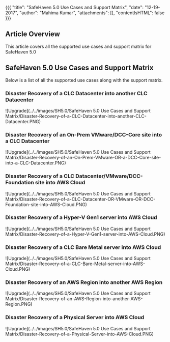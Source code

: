 {{{
  "title": "SafeHaven 5.0 Use Cases and Support Matrix",
  "date": "12-19-2017",
  "author": "Mahima Kumar",
  "attachments": [],
  "contentIsHTML": false
}}}

## Article Overview
This article covers all the supported use cases and support matrix for SafeHaven 5.0

## SafeHaven 5.0 Use Cases and Support Matrix
Below is a list of all the supported use cases along with the support matrix.

### Disaster Recovery of a CLC Datacenter into another CLC Datacenter
![Upgrade](../../images/SH5.0/SafeHaven 5.0 Use Cases and Support Matrix/Disaster-Recovery-of-a-CLC-Datacenter-into-another-CLC-Datacenter.PNG)

### Disaster Recovery of an On-Prem VMware/DCC-Core site into a CLC Datacenter
![Upgrade](../../images/SH5.0/SafeHaven 5.0 Use Cases and Support Matrix/Disaster-Recovery-of-an-On-Prem-VMware-OR-a-DCC-Core-site-into-a-CLC-Datacenter.PNG)

### Disaster Recovery of a CLC Datacenter/VMware/DCC-Foundation site into AWS Cloud
![Upgrade](../../images/SH5.0/SafeHaven 5.0 Use Cases and Support Matrix/Disaster-Recovery-of-a-CLC-Datacenter-OR-VMware-OR-DCC-Foundation-site-into-AWS-Cloud.PNG)

### Disaster Recovery of a Hyper-V Gen1 server into AWS Cloud
![Upgrade](../../images/SH5.0/SafeHaven 5.0 Use Cases and Support Matrix/Disaster-Recovery-of-a-Hyper-V-Gen1-server-into-AWS-Cloud.PNG)

### Disaster Recovery of a CLC Bare Metal server into AWS Cloud
![Upgrade](../../images/SH5.0/SafeHaven 5.0 Use Cases and Support Matrix/Disaster-Recovery-of-a-CLC-Bare-Metal-server-into-AWS-Cloud.PNG)

### Disaster Recovery of an AWS Region into another AWS Region
![Upgrade](../../images/SH5.0/SafeHaven 5.0 Use Cases and Support Matrix/Disaster-Recovery-of-an-AWS-Region-into-another-AWS-Region.PNG)

### Disaster Recovery of a Physical Server into AWS Cloud
![Upgrade](../../images/SH5.0/SafeHaven 5.0 Use Cases and Support Matrix/Disaster-Recovery-of-a-Physical-Server-into-AWS-Cloud.PNG)
